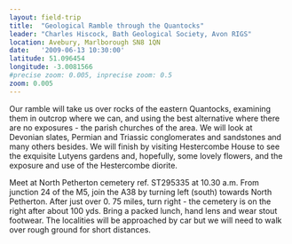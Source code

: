 ```yaml
---
layout: field-trip
title:  "Geological Ramble through the Quantocks"
leader: "Charles Hiscock, Bath Geological Society, Avon RIGS"
location: Avebury, Marlborough SN8 1QN
date:   '2009-06-13 10:30:00'
latitude: 51.096454
longitude: -3.0081566
#precise zoom: 0.005, inprecise zoom: 0.5
zoom: 0.005
---
```

Our ramble will take us over rocks of the eastern Quantocks, examining them in outcrop where we can, and using the best alternative where there are no exposures - the parish churches of the area. We will look at Devonian slates, Permian and Triassic conglomerates and sandstones and many others besides. We will finish by visiting Hestercombe House to see the exquisite Lutyens gardens and, hopefully, some lovely flowers, and the exposure and use of the Hestercombe diorite.

Meet at North Petherton cemetery ref. ST295335 at 10.30 a.m. From junction 24 of the M5, join the A38 by turning left (south) towards North Petherton. After just over 0. 75 miles, turn right - the cemetery is on the right after about 100 yds. Bring a packed lunch, hand lens and wear stout footwear. The localities will be approached by car but we will need to walk over rough ground for short distances.